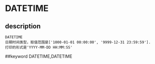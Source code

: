 # DATETIME
## description
    DATETIME
    日期时间类型，取值范围是['1000-01-01 00:00:00', '9999-12-31 23:59:59'].
    打印的形式是'YYYY-MM-DD HH:MM:SS'

##keyword
DATETIME,DATETIME
